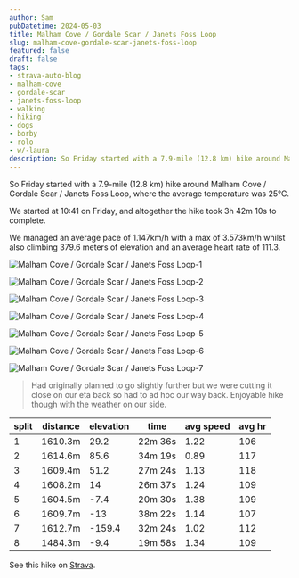 ```yaml
---
author: Sam
pubDatetime: 2024-05-03
title: Malham Cove / Gordale Scar / Janets Foss Loop
slug: malham-cove-gordale-scar-janets-foss-loop
featured: false
draft: false
tags:
- strava-auto-blog
- malham-cove
- gordale-scar
- janets-foss-loop
- walking
- hiking
- dogs
- borby
- rolo
- w/-laura
description: So Friday started with a 7.9-mile (12.8 km) hike around Malham Cove / Gordale Scar / Janets Foss Loop, where the average temperature was 25℃.
---
```

So Friday started with a 7.9-mile (12.8 km) hike around Malham Cove / Gordale Scar / Janets Foss Loop, where the average temperature was 25℃.

We started at 10:41 on Friday, and altogether the hike took 3h 42m 10s to complete.

We managed an average pace of 1.147km/h with a max of 3.573km/h whilst also climbing 379.6 meters of elevation and an average heart rate of 111.3.

![Malham Cove / Gordale Scar / Janets Foss Loop-1](https://dgtzuqphqg23d.cloudfront.net/kRP7ViDOZ1kZ6RNIuJ6UPotKXLvq39oVU9I-Th0W3go-768x1024.jpg)

![Malham Cove / Gordale Scar / Janets Foss Loop-2](https://dgtzuqphqg23d.cloudfront.net/4eGEZhiAdnLWEvxgtNx1O19yKN2-W_P6VXXE-G9ZGDA-768x1024.jpg)

![Malham Cove / Gordale Scar / Janets Foss Loop-3](https://dgtzuqphqg23d.cloudfront.net/OKHRTXfjryWLxp76DzzNH4-Zd7oNpqbNUTAiAfM7LdU-768x1024.jpg)

![Malham Cove / Gordale Scar / Janets Foss Loop-4](https://dgtzuqphqg23d.cloudfront.net/UWbRkGXLx4QBX3rEvZA1DbTXvW6OeZE7b3fzbLvg4P0-768x1024.jpg)

![Malham Cove / Gordale Scar / Janets Foss Loop-5](https://dgtzuqphqg23d.cloudfront.net/8KvZyrdW8cdClC52lIebnhHizfuKPL7wua3cxCCeGfs-1024x768.jpg)

![Malham Cove / Gordale Scar / Janets Foss Loop-6](https://dgtzuqphqg23d.cloudfront.net/qEQfHvZ-Rcioex9gL9DrSm9zmkxmz0bgu9crcy3R_4k-1024x768.jpg)

![Malham Cove / Gordale Scar / Janets Foss Loop-7](https://dgtzuqphqg23d.cloudfront.net/0lIC46J9D9PPjkb7AGHikkx0Ng57gUUEpAtzT9PmVJ0-1024x768.jpg)

> Had originally planned to go slightly further but we were cutting it close on our eta back so had to ad hoc our way back. Enjoyable hike though with the weather on our side.

| split | distance | elevation | time | avg speed | avg hr |
| --- | --- | --- | --- | --- | --- |
| 1 | 1610.3m | 29.2 | 22m 36s | 1.22 | 106 |
| 2 | 1614.6m | 85.6 | 34m 19s | 0.89 | 117 |
| 3 | 1609.4m | 51.2 | 27m 24s | 1.13 | 118 |
| 4 | 1608.2m | 14 | 26m 37s | 1.24 | 109 |
| 5 | 1604.5m | -7.4 | 20m 30s | 1.38 | 109 |
| 6 | 1609.7m | -13 | 38m 22s | 1.14 | 107 |
| 7 | 1612.7m | -159.4 | 32m 24s | 1.02 | 112 |
| 8 | 1484.3m | -9.4 | 19m 58s | 1.34 | 109 |

See this hike on [Strava](https://strava.com/activities/11322969517?ref=from_blog).
